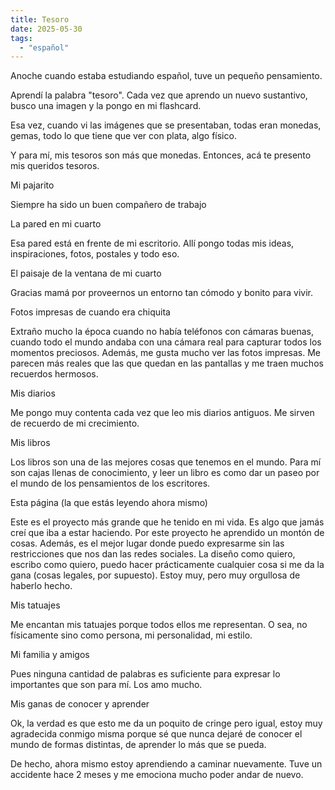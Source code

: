 ```yaml
---
title: Tesoro
date: 2025-05-30
tags:
  - "español"
---
```

Anoche cuando estaba estudiando español, tuve un pequeño pensamiento.

Aprendí la palabra "tesoro". Cada vez que aprendo un nuevo sustantivo, busco una imagen y la pongo en mi flashcard.

Esa vez, cuando vi las imágenes que se presentaban, todas eran monedas, gemas, todo lo que tiene que ver con plata, algo físico.

Y para mí, mis tesoros son más que monedas. Entonces, acá te presento mis queridos tesoros.

Mi pajarito

Siempre ha sido un buen compañero de trabajo

La pared en mi cuarto

Esa pared está en frente de mi escritorio. Allí pongo todas mis ideas, inspiraciones, fotos, postales y todo eso.

El paisaje de la ventana de mi cuarto

Gracias mamá por proveernos un entorno tan cómodo y bonito para vivir.

Fotos impresas de cuando era chiquita

Extraño mucho la época cuando no había teléfonos con cámaras buenas, cuando todo el mundo andaba con una cámara real para capturar todos los momentos preciosos. Además, me gusta mucho ver las fotos impresas. Me parecen más reales que las que quedan en las pantallas y me traen muchos recuerdos hermosos.

Mis diarios

Me pongo muy contenta cada vez que leo mis diarios antiguos. Me sirven de recuerdo de mi crecimiento.

Mis libros

Los libros son una de las mejores cosas que tenemos en el mundo. Para mí son cajas llenas de conocimiento, y leer un libro es como dar un paseo por el mundo de los pensamientos de los escritores.

Esta página (la que estás leyendo ahora mismo)

Este es el proyecto más grande que he tenido en mi vida. Es algo que jamás creí que iba a estar haciendo. Por este proyecto he aprendido un montón de cosas. Además, es el mejor lugar donde puedo expresarme sin las restricciones que nos dan las redes sociales. La diseño como quiero, escribo como quiero, puedo hacer prácticamente cualquier cosa si me da la gana (cosas legales, por supuesto). Estoy muy, pero muy orgullosa de haberlo hecho.

Mis tatuajes

Me encantan mis tatuajes porque todos ellos me representan. O sea, no físicamente sino como persona, mi personalidad, mi estilo.

Mi familia y amigos

Pues ninguna cantidad de palabras es suficiente para expresar lo importantes que son para mí. Los amo mucho.

Mis ganas de conocer y aprender

Ok, la verdad es que esto me da un poquito de cringe pero igual, estoy muy agradecida conmigo misma porque sé que nunca dejaré de conocer el mundo de formas distintas, de aprender lo más que se pueda.

De hecho, ahora mismo estoy aprendiendo a caminar nuevamente. Tuve un accidente hace 2 meses y me emociona mucho poder andar de nuevo.